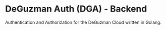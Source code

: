 # DeGuzman Auth (DGA) - Backend

Authentication and Authorization for the DeGuzman Cloud written in Golang.
